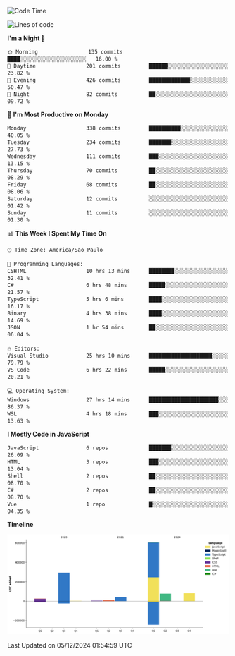 <!--START_SECTION:waka-->
![Code Time](http://img.shields.io/badge/Code%20Time-2%2C948%20hrs%2048%20mins-blue)

![Lines of code](https://img.shields.io/badge/From%20Hello%20World%20I%27ve%20Written-1.1%20million%20lines%20of%20code-blue)

**I'm a Night 🦉** 

```text
🌞 Morning                135 commits         ████░░░░░░░░░░░░░░░░░░░░░   16.00 % 
🌆 Daytime                201 commits         ██████░░░░░░░░░░░░░░░░░░░   23.82 % 
🌃 Evening                426 commits         █████████████░░░░░░░░░░░░   50.47 % 
🌙 Night                  82 commits          ██░░░░░░░░░░░░░░░░░░░░░░░   09.72 % 
```
📅 **I'm Most Productive on Monday** 

```text
Monday                   338 commits         ██████████░░░░░░░░░░░░░░░   40.05 % 
Tuesday                  234 commits         ███████░░░░░░░░░░░░░░░░░░   27.73 % 
Wednesday                111 commits         ███░░░░░░░░░░░░░░░░░░░░░░   13.15 % 
Thursday                 70 commits          ██░░░░░░░░░░░░░░░░░░░░░░░   08.29 % 
Friday                   68 commits          ██░░░░░░░░░░░░░░░░░░░░░░░   08.06 % 
Saturday                 12 commits          ░░░░░░░░░░░░░░░░░░░░░░░░░   01.42 % 
Sunday                   11 commits          ░░░░░░░░░░░░░░░░░░░░░░░░░   01.30 % 
```


📊 **This Week I Spent My Time On** 

```text
🕑︎ Time Zone: America/Sao_Paulo

💬 Programming Languages: 
CSHTML                   10 hrs 13 mins      ████████░░░░░░░░░░░░░░░░░   32.41 % 
C#                       6 hrs 48 mins       █████░░░░░░░░░░░░░░░░░░░░   21.57 % 
TypeScript               5 hrs 6 mins        ████░░░░░░░░░░░░░░░░░░░░░   16.17 % 
Binary                   4 hrs 38 mins       ████░░░░░░░░░░░░░░░░░░░░░   14.69 % 
JSON                     1 hr 54 mins        ██░░░░░░░░░░░░░░░░░░░░░░░   06.04 % 

🔥 Editors: 
Visual Studio            25 hrs 10 mins      ████████████████████░░░░░   79.79 % 
VS Code                  6 hrs 22 mins       █████░░░░░░░░░░░░░░░░░░░░   20.21 % 

💻 Operating System: 
Windows                  27 hrs 14 mins      ██████████████████████░░░   86.37 % 
WSL                      4 hrs 18 mins       ███░░░░░░░░░░░░░░░░░░░░░░   13.63 % 
```

**I Mostly Code in JavaScript** 

```text
JavaScript               6 repos             ███████░░░░░░░░░░░░░░░░░░   26.09 % 
HTML                     3 repos             ███░░░░░░░░░░░░░░░░░░░░░░   13.04 % 
Shell                    2 repos             ██░░░░░░░░░░░░░░░░░░░░░░░   08.70 % 
C#                       2 repos             ██░░░░░░░░░░░░░░░░░░░░░░░   08.70 % 
Vue                      1 repo              █░░░░░░░░░░░░░░░░░░░░░░░░   04.35 % 
```



**Timeline**

![Lines of Code chart](https://raw.githubusercontent.com/jonhoffmam/jonhoffmam/master/assets/bar_graph.png)


 Last Updated on 05/12/2024 01:54:59 UTC
<!--END_SECTION:waka-->

